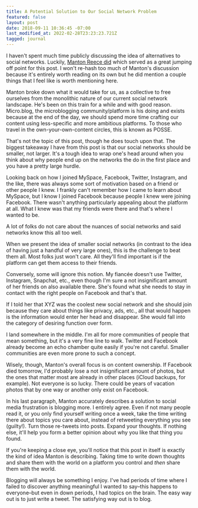 ```yaml
---
title: A Potential Solution to Our Social Network Problem
featured: false
layout: post
date: 2018-09-11 10:36:45 -07:00
last_modified_at: 2022-02-28T23:23:23.721Z
tagged: journal
---
```


I haven't spent much time publicly discussing the idea of alternatives to social networks. Luckily, [Manton Reece did](http://manton.org/2018/09/07/the-way-out.html) which served as a great jumping off point for this post. I won't re-hash too much of Manton's discussion because it's entirely worth reading on its own but he did mention a couple things that I feel like is worth mentioning here.

Manton broke down what it would take for us, as a collective to free ourselves from the monolithic nature of our current social network landscape. He's been on this train for a while and with good reason. Micro.blog, the microblogging community/platform is his doing and exists because at the end of the day, we should spend more time crafting our content using less-specific and more ambitious platforms. To those who travel in the own-your-own-content circles, this is known as POSSE.

That's not the topic of this post, though he does touch upon that. The biggest takeaway I have from this post is that our social networks should be smaller, not larger. It's a tough idea to wrap one's head around when you think about why people end up on the networks the do in the first place and you have a pretty large hurdle.

Looking back on how I joined MySpace, Facebook, Twitter, Instagram, and the like, there was always some sort of motivation based on a friend or other people I knew. I frankly can't remember how I came to learn about MySpace, but I know I joined Facebook because people I knew were joining Facebook. There wasn't anything particularly appealing about the platform at all. What I knew was that my friends were there and that's where I wanted to be.

A lot of folks do not care about the nuances of social networks and said networks know this all too well.

When we present the idea of smaller social networks (in contrast to the idea of having just a handful of very large ones), this is the challenge to beat them all. Most folks just won't care. All they'll find important is if the platform can get them access to their friends.

Conversely, some will ignore this notion. My fiancée doesn't use Twitter, Instagram, Snapchat, etc., even though I'm sure a not insignificant amount of her friends on also available there. She's found what she needs to stay in contact with the right people on Facebook and that's that.

If I told her that XYZ was the coolest new social network and she should join because they care about things like privacy, ads, etc., all that would happen is the information would enter her head and disappear. She would fall into the category of desiring function over form.

I land somewhere in the middle. I'm all for more communities of people that mean something, but it's a very fine line to walk. Twitter and Facebook already become an echo chamber quite easily if you're not careful. Smaller communities are even more prone to such a concept.

Wisely, though, Manton's overall focus is on content ownership. If Facebook died tomorrow, I'd probably lose a not insignificant amount of photos, but the ones that matter most are already in other places (iCloud backups, for example). Not everyone is so lucky. There could be years of vacation photos that by one way or another only exist on Facebook.

In his last paragraph, Manton accurately describes a solution to social media frustration is blogging more. I entirely agree. Even if not many people read it, or you only find yourself writing once a week, take the time writing there about topics you care about, instead of retweeting everything you see (guilty!). Turn those re-tweets into posts. Expand your thoughts. If nothing else, it'll help you form a better opinion about why you like that thing you found.

If you're keeping a close eye, you'll notice that this post in itself is exactly the kind of idea Manton is describing. Taking time to write down thoughts and share them with the world on a platform you control and _then_ share them with the world.

Blogging will always be something I enjoy. I've had periods of time where I failed to discover anything meaningful I wanted to say–this happens to everyone–but even in down periods, I had topics on the brain. The easy way out is to just write a tweet. The satisfying way out is to blog.

